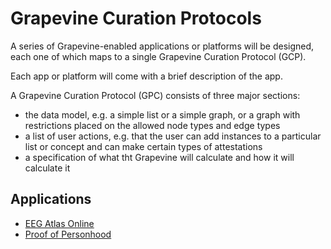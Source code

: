 Grapevine Curation Protocols
=====

A series of Grapevine-enabled applications or platforms will be designed, each one of which maps to a single Grapevine Curation Protocol (GCP).

Each app or platform will come with a brief description of the app.

A Grapevine Curation Protocol (GPC) consists of three major sections:

- the data model, e.g. a simple list or a simple graph, or a graph with restrictions placed on the allowed node types and edge types
- a list of user actions, e.g. that the user can add instances to a particular list or concept and can make certain types of attestations
- a specification of what tht Grapevine will calculate and how it will calculate it

## Applications
- [EEG Atlas Online](eegAtlasOnline)
- [Proof of Personhood](proofOfPersonhood)
